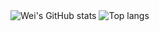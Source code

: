 <img src="hhttps://github-readme-stats.vercel.app/api?username=kanogithub" alt="Wei's GitHub stats" style="max-width: 50%" />
<img src="https://github-readme-stats.vercel.app/api/top-langs/?username=kanogithub&layout=compact" alt="Top langs" style="max-width: 50%" />
